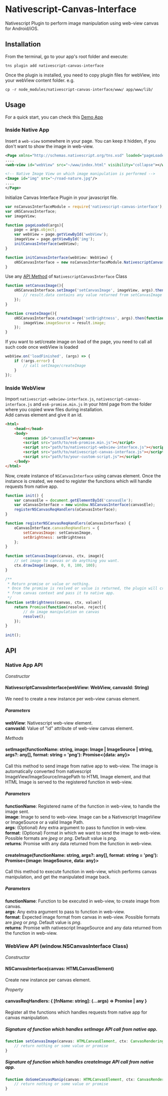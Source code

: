 # Nativescript-Canvas-Interface
Nativescript Plugin to perform image manipulation using web-view canvas for Android/iOS. 

## Installation
From the terminal, go to your app's root folder and execute:
```
tns plugin add nativescript-canvas-interface
```

Once the plugin is installed, you need to copy plugin files for webView, into your webView content folder.
e.g.
```
cp -r node_modules/nativescript-canvas-interface/www/ app/www/lib/
```
## Usage
For a quick start, you can check this [Demo App](https://github.com/shripalsoni04/nativescript-canvas-interface-demo)

### Inside Native App

Insert a `web-view` somewhere in your page. You can keep it hidden, if you don't want to show the image in web-view.
```xml
<Page xmlns="http://schemas.nativescript.org/tns.xsd" loaded="pageLoaded">
....
<web-view id="webView" src="~/www/index.html" visibility="collapse"></web-view>

<!-- Native Image View on which image manipulation is performed -->
<Image id="img" src="~/road-nature.jpg"/> 
....
</Page>
```

Initialize Canvas Interface Plugin in your javascript file.

```javascript
var nsCanvasInterfaceModule = require('nativescript-canvas-interface');
var oNSCanvasInterface;
var imageView;

function pageLoaded(args){
    page = args.object;
    var webView = page.getViewById('webView');
    imageView = page.getViewById('img');
    initCanvasInterface(webView); 
}

function initCanvasInterface(webView: WebView) {
    oNSCanvasInterface = new nsCanvasInterfaceModule.NativescriptCanvasInterface(webView, 'canvasEle'); // 'canvasEle' is the value of "id" attribute of the canvas element in web-view
}
```

Use any [API Method](#native-app-api) of `NativescriptCanvasInterface` Class
```javascript
function setCanvasImage(){
    oNSCanvasInterface.setImage('setCanvasImage', imageView, args).then(function(result){
        // result.data contains any value returned from setCanvasImage function in web-view
    });
}

function createImage(){
    oNSCanvasInterface.createImage('setBrightness', args).then(function(result) {
        imageView.imageSource = result.image;
    });
}
```

If you want to set/create image on load of the page, you need to call all such code once webView is loaded
```javascript
webView.on('loadFinished', (args) => {
    if (!args.error) {
        // call setImage/createImage
    }
});
```

### Inside WebView

Import `nativescript-webview-interface.js`, `nativescript-canvas-interface.js` and `es6-promise.min.js` in your html page from the folder
where you copied www files during installation. <br/>
Add canvas element and give it an id.
```html
<html>
    <head></head>
    <body>
        <canvas id="canvasEle"></canvas>
        <script src="path/to/es6-promise.min.js"></script>
        <script src="path/to/nativescript-webview-interface.js"></script>
        <script src="path/to/nativescript-canvas-interface.js"></script>
        <script src="path/to/your-custom-script.js"></script>        
    </body>
</html>
```

Now, create instance of `NSCanvasInterface` using canvas element. Once the instance is created, we need to register the functions which will
handle requests from native app. 
```javascript
function init() {
    var canvasEle = document.getElementById('canvasEle');
    var oCanvasInterface = new window.NSCanvasInterface(canvasEle);
    registerNSCanvasReqHandlers(oCanvasInterface);    
}

function registerNSCanvasReqHandlers(oCanvasInterface) {
    oCanvasInterface.canvasReqHandlers = {
        setCanvasImage: setCanvasImage,
        setBrightness: setBrightness
    };
}
 
function setCanvasImage(canvas, ctx, image){
    // set image to canvas or do anything you want.
    ctx.drawImage(image, 0, 0, 100, 100);
}

/**
 * Return promise or value or nothing. 
 * Once the promise is reslved or value is returned, the plugin will create an image 
 * from canvas context and pass it to native app.
 */ 
function setBrightness(canvas, ctx, value){
    return Promise(function(resolve, reject){
        // do image manipulation on canvas
        resolve();   
    });
}   
 
init();

```

## API

### Native App API

*Constructor*

#### NativescriptCanvasInterface(webView: WebView, canvasId: String)
We need to create a new instance per web-view canvas element.

##### Parameters
**webView**: Nativescript web-view element.<br/>
**canvasId**: Value of "id" attribute of web-view canvas element.<br/>

*Methods*

#### setImage(functionName: string, image: Image | ImageSource | string, args?: any[], format: string = 'png'): Promise<{data: any}>
Call this method to send image from native app to web-view. The image is automatically converted 
from nativescript ImageView/ImageSource/imagePath to HTML Image element, and that HTML Image is served to the 
registered function in web-view.

##### Parameters
**functionName**: Registered name of the function in web-view, to handle the image sent.<br/>
**image**: Image to send to web-view. Image can be a Nativescript ImageView or ImageSource or a valid Image Path.<br/> 
**args**: (Optional) Any extra argument to pass to function in web-view.<br/>
**format**: (Optional) Format in which we want to send the image to web-view. Possible formats are *jpeg* or *png*. Default value is *png*.<br/>
**returns**:  Promise with any data returned from the function in web-view.<br/>

#### createImage(functionName: string, args?: any[], format: string = 'png'): Promise<{image: ImageSource, data: any}>
Call this method to execute function in web-view, which performs canvas manipulation, and get the manipulated image back.

##### Parameters
**functionName**: Function to be executed in web-view, to create image from canvas.<br/>
**args**: Any extra argument to pass to function in web-view.<br/>
**format**: Expected image format from canvas in web-view. Possible formats are *jpeg* or *png*. Default value is *png*.<br/>
**returns**: Promise with nativescript ImageSource and any data returned from the function in web-view.<br/>

### WebView API (window.NSCanvasInterface Class)

*Constructor*

#### NSCanvasInterface(canvas: HTMLCanvasElement)
Create new instance per canvas element.

*Property*

#### canvasReqHandlers: { [fnName: string]: (...args) => Promise<any> | any }
Register all the functions which handles requests from native app for canvas manipulation.

##### Signature of function which handles setImage API call from native app.
```javascript
function setCanvasImage(canvas: HTMLCanvasElement, ctx: CanvasRenderingContext2D, image: HTMLImageElement, ...arg: any[]){
    // return nothing or some value or promise
}
```

##### Signature of function which handles createImage API call from native app.
```javascript
function doSomeCanvasManip(canvas: HTMLCanvasElement, ctx: CanvasRenderingContext2D, ...arg: any[]){
    // return nothing or some value or promise
}
```
